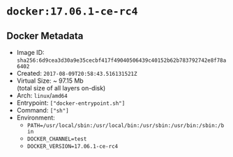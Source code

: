 # `docker:17.06.1-ce-rc4`

## Docker Metadata

- Image ID: `sha256:6d9cea3d30a9e35cecbf417f49040506439c40152b62b783792742e8f78a6402`
- Created: `2017-08-09T20:58:43.516131521Z`
- Virtual Size: ~ 97.15 Mb  
  (total size of all layers on-disk)
- Arch: `linux`/`amd64`
- Entrypoint: `["docker-entrypoint.sh"]`
- Command: `["sh"]`
- Environment:
  - `PATH=/usr/local/sbin:/usr/local/bin:/usr/sbin:/usr/bin:/sbin:/bin`
  - `DOCKER_CHANNEL=test`
  - `DOCKER_VERSION=17.06.1-ce-rc4`
